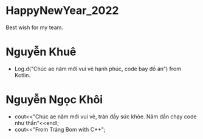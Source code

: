 # HappyNewYear_2022
Best wish for my team.


# Nguyễn Khuê
  * Log.d("Chúc ae năm mới vui vẻ hạnh phúc, code bay đồ án") from Kotlin.

# Nguyễn Ngọc Khôi
  * cout<<"Chúc ae năm mới vui vẻ, tràn đầy sức khỏe. Năm dần chạy code như thần"<<endl;
  * cout<<"From Trảng Bom with C++";
